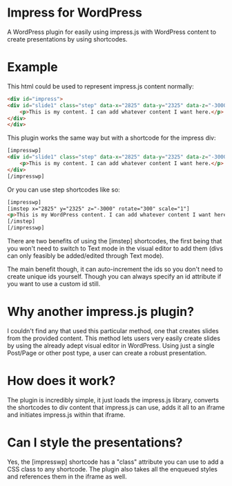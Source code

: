 # Impress for WordPress
A WordPress plugin for easily using impress.js with WordPress content to create presentations by using shortcodes.

# Example
This html could be used to represent impress.js content normally:
```html
<div id="impress">
<div id="slide1" class="step" data-x="2825" data-y="2325" data-z="-3000" data-rotate="300" data-scale="1">
    <p>This is my content. I can add whatever content I want here.</p>
</div>
</div>
```

This plugin works the same way but with a shortcode for the impress div:
```html
[impresswp]
<div id="slide1" class="step" data-x="2825" data-y="2325" data-z="-3000" data-rotate="300" data-scale="1">
    <p>This is my content. I can add whatever content I want here.</p>
</div>
[/impresswp]
```

Or you can use step shortcodes like so:
```html
[impresswp]
[imstep x="2825" y="2325" z="-3000" rotate="300" scale="1"]
<p>This is my WordPress content. I can add whatever content I want here.</p>
[/imstep]
[/impresswp]
```

There are two benefits of using the [imstep] shortcodes, the first being that you won't need to switch to Text mode in the visual editor to add them (divs can only feasibly be added/edited through Text mode).

The main benefit though, it can auto-increment the ids so you don't need to create unique ids yourself. Though you can always specify an id attribute if you want to use a custom id still.

# Why another impress.js plugin?
I couldn't find any that used this particular method, one that creates slides from the provided content. This method lets users very easily create slides by using the already adept visual editor in WordPress. Using just a single Post/Page or other post type, a user can create a robust presentation.

# How does it work?
The plugin is incredibly simple, it just loads the impress.js library, converts the shortcodes to div content that impress.js can use, adds it all to an iframe and initiates impress.js within that iframe.

# Can I style the presentations?

Yes, the [impresswp] shortcode has a "class" attribute you can use to add a CSS class to any shortcode. The plugin also takes all the enqueued styles and references them in the iframe as well.
